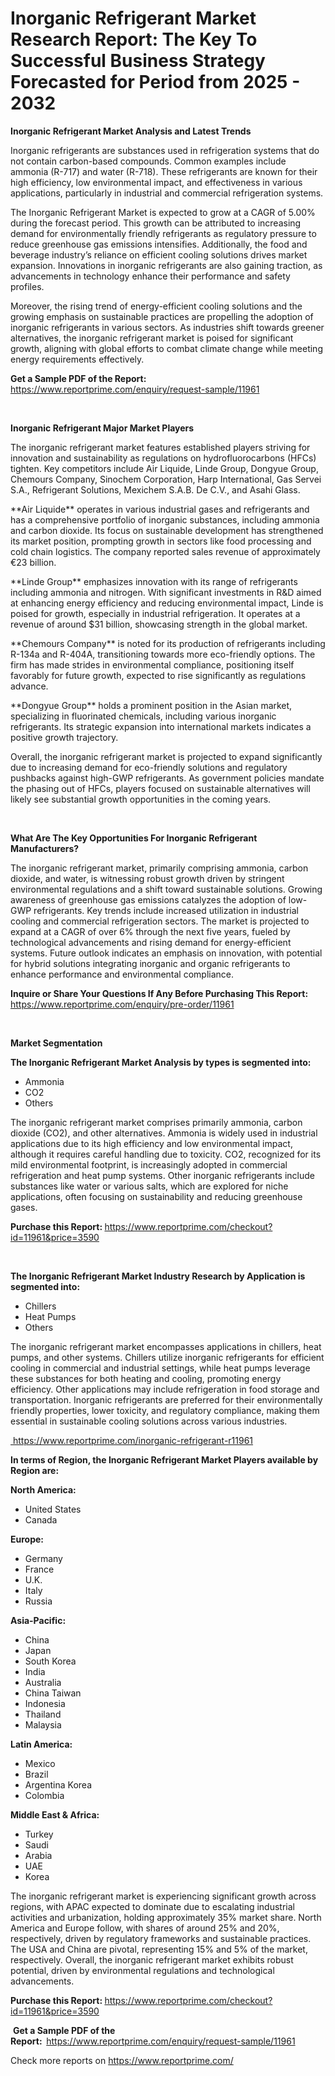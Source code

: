 <p><h1>Inorganic Refrigerant Market Research Report: The Key To Successful Business Strategy Forecasted for Period from 2025 - 2032</h1></p><p><strong>Inorganic Refrigerant Market Analysis and Latest Trends</strong></p>
<p><p>Inorganic refrigerants are substances used in refrigeration systems that do not contain carbon-based compounds. Common examples include ammonia (R-717) and water (R-718). These refrigerants are known for their high efficiency, low environmental impact, and effectiveness in various applications, particularly in industrial and commercial refrigeration systems.</p><p>The Inorganic Refrigerant Market is expected to grow at a CAGR of 5.00% during the forecast period. This growth can be attributed to increasing demand for environmentally friendly refrigerants as regulatory pressure to reduce greenhouse gas emissions intensifies. Additionally, the food and beverage industry’s reliance on efficient cooling solutions drives market expansion. Innovations in inorganic refrigerants are also gaining traction, as advancements in technology enhance their performance and safety profiles.</p><p>Moreover, the rising trend of energy-efficient cooling solutions and the growing emphasis on sustainable practices are propelling the adoption of inorganic refrigerants in various sectors. As industries shift towards greener alternatives, the inorganic refrigerant market is poised for significant growth, aligning with global efforts to combat climate change while meeting energy requirements effectively.</p></p>
<p><strong>Get a Sample PDF of the Report:&nbsp;</strong> <a href="https://www.reportprime.com/enquiry/request-sample/11961?utm_campaign=3448&utm_medium=2&utm_source=Github&utm_content=ia&utm_term=17032025&utm_id=inorganic-refrigerant">https://www.reportprime.com/enquiry/request-sample/11961</a></p>
<p>&nbsp;</p>
<p><strong>Inorganic Refrigerant Major Market Players</strong></p>
<p><p>The inorganic refrigerant market features established players striving for innovation and sustainability as regulations on hydrofluorocarbons (HFCs) tighten. Key competitors include Air Liquide, Linde Group, Dongyue Group, Chemours Company, Sinochem Corporation, Harp International, Gas Servei S.A., Refrigerant Solutions, Mexichem S.A.B. De C.V., and Asahi Glass.</p><p>**Air Liquide** operates in various industrial gases and refrigerants and has a comprehensive portfolio of inorganic substances, including ammonia and carbon dioxide. Its focus on sustainable development has strengthened its market position, prompting growth in sectors like food processing and cold chain logistics. The company reported sales revenue of approximately €23 billion.</p><p>**Linde Group** emphasizes innovation with its range of refrigerants including ammonia and nitrogen. With significant investments in R&D aimed at enhancing energy efficiency and reducing environmental impact, Linde is poised for growth, especially in industrial refrigeration. It operates at a revenue of around $31 billion, showcasing strength in the global market.</p><p>**Chemours Company** is noted for its production of refrigerants including R-134a and R-404A, transitioning towards more eco-friendly options. The firm has made strides in environmental compliance, positioning itself favorably for future growth, expected to rise significantly as regulations advance.</p><p>**Dongyue Group** holds a prominent position in the Asian market, specializing in fluorinated chemicals, including various inorganic refrigerants. Its strategic expansion into international markets indicates a positive growth trajectory.</p><p>Overall, the inorganic refrigerant market is projected to expand significantly due to increasing demand for eco-friendly solutions and regulatory pushbacks against high-GWP refrigerants. As government policies mandate the phasing out of HFCs, players focused on sustainable alternatives will likely see substantial growth opportunities in the coming years.</p></p>
<p>&nbsp;</p>
<p><strong>What Are The Key Opportunities For Inorganic Refrigerant Manufacturers?</strong></p>
<p><p>The inorganic refrigerant market, primarily comprising ammonia, carbon dioxide, and water, is witnessing robust growth driven by stringent environmental regulations and a shift toward sustainable solutions. Growing awareness of greenhouse gas emissions catalyzes the adoption of low-GWP refrigerants. Key trends include increased utilization in industrial cooling and commercial refrigeration sectors. The market is projected to expand at a CAGR of over 6% through the next five years, fueled by technological advancements and rising demand for energy-efficient systems. Future outlook indicates an emphasis on innovation, with potential for hybrid solutions integrating inorganic and organic refrigerants to enhance performance and environmental compliance.</p></p>
<p><strong>Inquire or Share Your Questions If Any Before Purchasing This Report:</strong> <a href="https://www.reportprime.com/enquiry/pre-order/11961?utm_campaign=3448&utm_medium=2&utm_source=Github&utm_content=ia&utm_term=17032025&utm_id=inorganic-refrigerant">https://www.reportprime.com/enquiry/pre-order/11961</a></p>
<p>&nbsp;</p>
<p><strong>Market Segmentation</strong></p>
<p><strong>The Inorganic Refrigerant Market Analysis by types is segmented into:</strong></p>
<p><ul><li>Ammonia</li><li>CO2</li><li>Others</li></ul></p>
<p><p>The inorganic refrigerant market comprises primarily ammonia, carbon dioxide (CO2), and other alternatives. Ammonia is widely used in industrial applications due to its high efficiency and low environmental impact, although it requires careful handling due to toxicity. CO2, recognized for its mild environmental footprint, is increasingly adopted in commercial refrigeration and heat pump systems. Other inorganic refrigerants include substances like water or various salts, which are explored for niche applications, often focusing on sustainability and reducing greenhouse gases.</p></p>
<p><strong>Purchase this Report:&nbsp;</strong><a href="https://www.reportprime.com/checkout?id=11961&price=3590&utm_campaign=3448&utm_medium=2&utm_source=Github&utm_content=ia&utm_term=17032025&utm_id=inorganic-refrigerant">https://www.reportprime.com/checkout?id=11961&price=3590</a></p>
<p>&nbsp;</p>
<p><strong>The Inorganic Refrigerant Market Industry Research by Application is segmented into:</strong></p>
<p><ul><li>Chillers</li><li>Heat Pumps</li><li>Others</li></ul></p>
<p><p>The inorganic refrigerant market encompasses applications in chillers, heat pumps, and other systems. Chillers utilize inorganic refrigerants for efficient cooling in commercial and industrial settings, while heat pumps leverage these substances for both heating and cooling, promoting energy efficiency. Other applications may include refrigeration in food storage and transportation. Inorganic refrigerants are preferred for their environmentally friendly properties, lower toxicity, and regulatory compliance, making them essential in sustainable cooling solutions across various industries.</p></p>
<p><a href="https://www.reportprime.com/inorganic-refrigerant-r11961?utm_campaign=3448&utm_medium=2&utm_source=Github&utm_content=ia&utm_term=17032025&utm_id=inorganic-refrigerant">&nbsp;https://www.reportprime.com/inorganic-refrigerant-r11961</a></p>
<p><strong>In terms of Region, the Inorganic Refrigerant Market Players available by Region are:</strong></p>
<p>
    <p> <strong> North America: </strong>
        <ul>
            <li>United States</li>
            <li>Canada</li>
        </ul>
        </p> 
    <p> <strong> Europe: </strong>
        <ul>
            <li>Germany</li>
            <li>France</li>
            <li>U.K.</li>
            <li>Italy</li>
            <li>Russia</li>
        </ul>
        </p> 
    <p> <strong> Asia-Pacific: </strong>
        <ul>
            <li>China</li>
            <li>Japan</li>
            <li>South Korea</li>
            <li>India</li>
            <li>Australia</li>
            <li>China Taiwan</li>
            <li>Indonesia</li>
            <li>Thailand</li>
            <li>Malaysia</li>
        </ul>
        </p> 
    <p> <strong> Latin America: </strong>
        <ul>
            <li>Mexico</li>
            <li>Brazil</li>
            <li>Argentina Korea</li>
            <li>Colombia</li>
        </ul>
        </p> 
    <p> <strong> Middle East & Africa: </strong>
        <ul>
            <li>Turkey</li>
            <li>Saudi</li>
            <li>Arabia</li>
            <li>UAE</li>
            <li>Korea</li>
        </ul>
    </p>
    </p>
<p><p>The inorganic refrigerant market is experiencing significant growth across regions, with APAC expected to dominate due to escalating industrial activities and urbanization, holding approximately 35% market share. North America and Europe follow, with shares of around 25% and 20%, respectively, driven by regulatory frameworks and sustainable practices. The USA and China are pivotal, representing 15% and 5% of the market, respectively. Overall, the inorganic refrigerant market exhibits robust potential, driven by environmental regulations and technological advancements.</p></p>
<p><strong>Purchase this Report: </strong><a href="https://www.reportprime.com/checkout?id=11961&price=3590&utm_campaign=3448&utm_medium=2&utm_source=Github&utm_content=ia&utm_term=17032025&utm_id=inorganic-refrigerant">https://www.reportprime.com/checkout?id=11961&price=3590</a></p>
<p>&nbsp;<strong>Get a Sample PDF of the Report:&nbsp;&nbsp;</strong><a href="https://www.reportprime.com/enquiry/request-sample/11961?utm_campaign=3448&utm_medium=2&utm_source=Github&utm_content=ia&utm_term=17032025&utm_id=inorganic-refrigerant">https://www.reportprime.com/enquiry/request-sample/11961</a></p>
<p><strong></strong></p>
<p>Check more reports on <a href="https://www.reportprime.com/?utm_campaign=3448&utm_medium=2&utm_source=Github&utm_content=ia&utm_term=17032025&utm_id=inorganic-refrigerant">https://www.reportprime.com/</a></p>